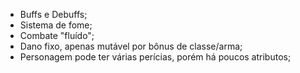 - Buffs e Debuffs;
- Sistema de fome;
- Combate "fluído";
- Dano fixo, apenas mutável por bônus de classe/arma;
- Personagem pode ter várias perícias, porém há poucos atributos;